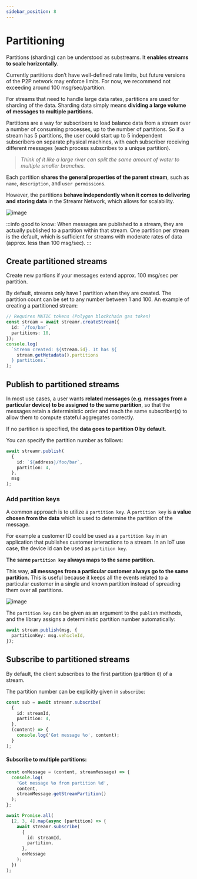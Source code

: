 ```yaml
---
sidebar_position: 8
---
```


# Partitioning
Partitions (sharding) can be understood as substreams. It **enables streams to scale horizontally**. 

<!-- TODO: copy Stream partitioning from https://www.npmjs.com/package/streamr-client -->

Currently partitions don’t have well-defined rate limits, but future versions of the P2P network may enforce limits. For now, we recommend not exceeding around 100 msg/sec/partition.

For streams that need to handle large data rates, partitions are used for sharding of the data. Sharding data simply means **dividing a large volume of messages to multiple partitions.**

Partitions are a way for subscribers to load balance data from a stream over a number of consuming processes, up to the number of partitions. So if a stream has 5 partitions, the user could start up to 5 independent subscribers on separate physical machines, with each subscriber receiving different messages (each process subscribes to a unique partition).

> _Think of it like a large river can split the same amount of water to multiple smaller branches._

Each partition **shares the general properties of the parent stream**, such as `name`, `description`, and `user permissions`.

However, the partitions **behave independently when it comes to delivering and storing data** in the Streamr Network, which allows for scalability.

![image](@site/static/img/streams_partioning_01.jpeg)

:::info good to know:
When messages are published to a stream, they are actually published to a partition within that stream. One partition per stream is the default, which is sufficient for streams with moderate rates of data (approx. less than 100 msg/sec).
:::

## Create partitioned streams
Create new partions if your messages extend approx. 100 msg/sec per partition.

By default, streams only have 1 partition when they are created. The partition count can be set to any number between 1 and 100. An example of creating a partitioned stream:

```ts
// Requires MATIC tokens (Polygon blockchain gas token)
const stream = await streamr.createStream({
  id: `/foo/bar`,
  partitions: 10,
});
console.log(
  `Stream created: ${stream.id}. It has ${
    stream.getMetadata().partitions
  } partitions.`
);
```

## Publish to partitioned streams
In most use cases, a user wants **related messages (e.g. messages from a particular device) to be assigned to the same partition**, so that the messages retain a deterministic order and reach the same subscriber(s) to allow them to compute stateful aggregates correctly.

If no partition is specified, the **data goes to partition 0 by default**.

You can specify the partition number as follows:

```ts
await streamr.publish(
  {
    id: `${address}/foo/bar`,
    partition: 4,
  },
  msg
);
```

### Add partition keys
A common approach is to utilize a `partition key`. A `partition key` is **a value chosen from the data** which is used to determine the partition of the message.

For example a customer ID could be used as a `partition key` in an application that publishes customer interactions to a stream. In an IoT use case, the device id can be used as `partition key`.

**The same `partition key` always maps to the same partition.**

This way, **all messages from a particular customer always go to the same partition.** This is useful because it keeps all the events related to a particular customer in a single and known partition instead of spreading them over all partitions.

![image](@site/static/img/streams_partioning_02.jpeg)

The `partition key` can be given as an argument to the `publish` methods, and the library assigns a deterministic partition number automatically:

```ts
await stream.publish(msg, {
  partitionKey: msg.vehicleId,
});
```

## Subscribe to partitioned streams
By default, the client subscribes to the first partition (partition `0`) of a stream.

The partition number can be explicitly given in `subscribe`:

```ts
const sub = await streamr.subscribe(
  {
    id: streamId,
    partition: 4,
  },
  (content) => {
    console.log('Got message %o', content);
  }
);
```

#### Subscribe to multiple partitions:
```ts
const onMessage = (content, streamMessage) => {
  console.log(
    'Got message %o from partition %d',
    content,
    streamMessage.getStreamPartition()
  );
};

await Promise.all(
  [2, 3, 4].map(async (partition) => {
    await streamr.subscribe(
      {
        id: streamId,
        partition,
      },
      onMessage
    );
  })
);
```
